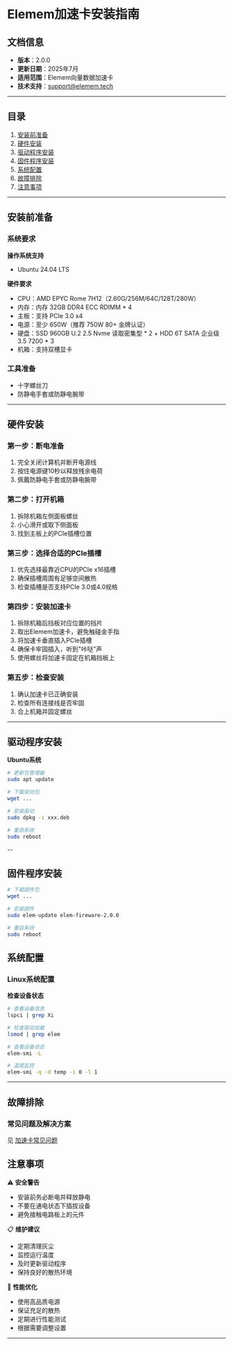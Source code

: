 # Elemem加速卡安装指南

## 文档信息
- **版本**：2.0.0
- **更新日期**：2025年7月
- **适用范围**：Elemem向量数据加速卡
- **技术支持**：support@elemem.tech

---

## 目录
1. [安装前准备](#安装前准备)
2. [硬件安装](#硬件安装)
3. [驱动程序安装](#驱动程序安装)
4. [固件程序安装](#固件程序安装)
5. [系统配置](#系统配置)
6. [故障排除](#故障排除)
7. [注意事项](#注意事项)

---

## 安装前准备

### 系统要求
**操作系统支持**
- Ubuntu 24.04 LTS

**硬件要求**
- CPU：AMD EPYC Rome 7H12（2.60G/256M/64C/128T/280W）
- 内存：内存 32GB DDR4 ECC RDIMM * 4
- 主板：支持 PCIe 3.0 x4
- 电源：至少 650W（推荐 750W 80+ 金牌认证）
- 硬盘：SSD 960GB U.2 2.5 Nvme 读取密集型 * 2 + HDD 6T SATA 企业级 3.5 7200 * 3
- 机箱：支持双槽显卡

### 工具准备
- 十字螺丝刀
- 防静电手套或防静电腕带

---

## 硬件安装

### 第一步：断电准备
1. 完全关闭计算机并断开电源线
2. 按住电源键10秒以释放残余电荷
3. 佩戴防静电手套或防静电腕带

### 第二步：打开机箱
1. 拆除机箱左侧面板螺丝
2. 小心滑开或取下侧面板
3. 找到主板上的PCIe插槽位置

### 第三步：选择合适的PCIe插槽
1. 优先选择最靠近CPU的PCIe x16插槽
2. 确保插槽周围有足够空间散热
3. 检查插槽是否支持PCIe 3.0或4.0规格

### 第四步：安装加速卡
1. 拆除机箱后挡板对应位置的挡片
2. 取出Elemem加速卡，避免触碰金手指
3. 将加速卡垂直插入PCIe插槽
4. 确保卡牢固插入，听到"咔哒"声
5. 使用螺丝将加速卡固定在机箱挡板上

### 第五步：检查安装
1. 确认加速卡已正确安装
2. 检查所有连接线是否牢固
3. 合上机箱并固定螺丝

---

## 驱动程序安装

**Ubuntu系统**
```bash
# 更新包管理器
sudo apt update

# 下载驱动包
wget ...

# 安装驱动
sudo dpkg -i xxx.deb

# 重启系统
sudo reboot
```
--

## 固件程序安装

```bash
# 下载固件包
wget ...

# 安装固件
sudo elem-update elem-fireware-2.0.0

# 重启系统
sudo reboot

```

## 系统配置

### Linux系统配置

**检查设备状态**
```bash
# 查看设备信息
lspci | grep Xi

# 检查驱动加载
lsmod | grep elem

# 查看设备状态
elem-smi -L

# 温度监控
elem-smi -q -d temp -i 0 -l 1
```

---

## 故障排除

### 常见问题及解决方案
见 [加速卡常见问题](./Elemem%20向量数据加速卡常见问题.md)

## 注意事项

⚠️ **安全警告**
- 安装前务必断电并释放静电
- 不要在通电状态下插拔设备
- 避免接触电路板上的元件

📋 **维护建议**
- 定期清理灰尘
- 监控运行温度
- 及时更新驱动程序
- 保持良好的散热环境

🔧 **性能优化**
- 使用高品质电源
- 保证充足的散热
- 定期进行性能测试
- 根据需要调整设置

---